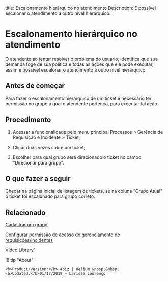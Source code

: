 title: Escalonamento hierárquico no atendimento
Description: É possível escalonar o atendimento a outro nível hierárquico.
# Escalonamento hierárquico no atendimento

O atendente ao tentar resolver o problema do usuário, identifica que sua demanda foge de sua política e todas as ações que ele pode executar, assim é possível escalonar o atendimento a outro nível hierárquico.

Antes de começar
----------------

Para fazer o escalonamento hierárquico de um ticket é necessário ter permissão
no grupo a qual o atendente pertença, para executar tal ação.

Procedimento
------------

1.  Acessar a funcionalidade pelo menu principal Processos \> Gerência de
    Requisição e Incidente \> Ticket;

2.  Clicar duas vezes sobre um ticket;

3.  Escolher para qual grupo será direcionado o ticket no campo "Direcionar para
    grupo".

O que fazer a seguir
--------------------

Checar na página inicial de listagem de tickets, se na coluna "Grupo Atual" o
ticket foi escalonado para grupo correto.

Relacionado
-----------

[Cadastrar um grupo](/pt-br/4biz-helium/initial-settings/access-settings/user/register-groups.html)

[Configurar permissão de acesso do gerenciamento de requisições/incidentes](/pt-br/4biz-helium/processes/tickets/configuration/access-ticket-management.html)

<i class='fa fa-youtube-play  fa-2x' style='color:#97ce17;vertical-align: middle;'> </i> [Video Library](https://www.youtube.com/playlist?list=PLB5qK2uzf2ROn4Xs6UdH84Ujzta2iJ6Ei)'

!!! tip "About"

    <b>Product/Version:</b> 4biz | Helium &nbsp;&nbsp;
    <b>Updated:</b>01/17/2019 – Larissa Lourenço
